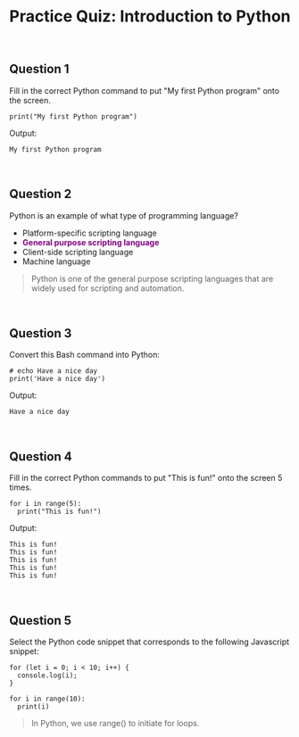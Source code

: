 # Practice Quiz: Introduction to Python

<br>

## Question 1

Fill in the correct Python command to put "My first Python program" onto the screen.

```
print("My first Python program")
```

Output:

```
My first Python program
```

<br>

## Question 2

Python is an example of what type of programming language?

* Platform-specific scripting language
* <span style ="color: purple;">**General purpose scripting language**</span>
* Client-side scripting language
* Machine language

> Python is one of the general purpose scripting languages that are widely used for scripting and automation.

<br>

## Question 3

Convert this Bash command into Python:
```
# echo Have a nice day
print('Have a nice day')
```

Output:

```
Have a nice day
```

<br>

## Question 4

Fill in the correct Python commands to put "This is fun!" onto the screen 5 times.

```
for i in range(5):
  print("This is fun!")
```

Output:

```
This is fun!
This is fun!
This is fun!
This is fun!
This is fun!
```

<br>

## Question 5

Select the Python code snippet that corresponds to the following Javascript snippet:

```
for (let i = 0; i < 10; i++) {
  console.log(i);
}
```
```
for i in range(10):
  print(i)
```

> In Python, we use range() to initiate for loops.
